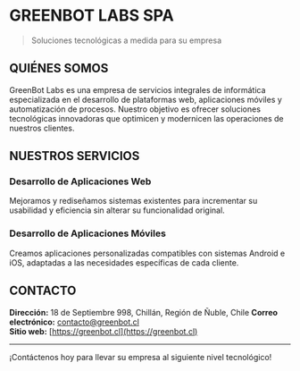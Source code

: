 # GREENBOT LABS SPA
> Soluciones tecnológicas a medida para su empresa

## QUIÉNES SOMOS

GreenBot Labs es una empresa de servicios integrales de informática especializada en el desarrollo de plataformas web, aplicaciones móviles y automatización de procesos. Nuestro objetivo es ofrecer soluciones tecnológicas innovadoras que optimicen y modernicen las operaciones de nuestros clientes.

## NUESTROS SERVICIOS

### Desarrollo de Aplicaciones Web
Mejoramos y rediseñamos sistemas existentes para incrementar su usabilidad y eficiencia sin alterar su funcionalidad original.

### Desarrollo de Aplicaciones Móviles
Creamos aplicaciones personalizadas compatibles con sistemas Android e iOS, adaptadas a las necesidades específicas de cada cliente.

## CONTACTO

**Dirección:** 18 de Septiembre 998, Chillán, Región de Ñuble, Chile
**Correo electrónico:** contacto@greenbot.cl  
**Sitio web:** [https://greenbot.cl](https://greenbot.cl)

---

¡Contáctenos hoy para llevar su empresa al siguiente nivel tecnológico!
